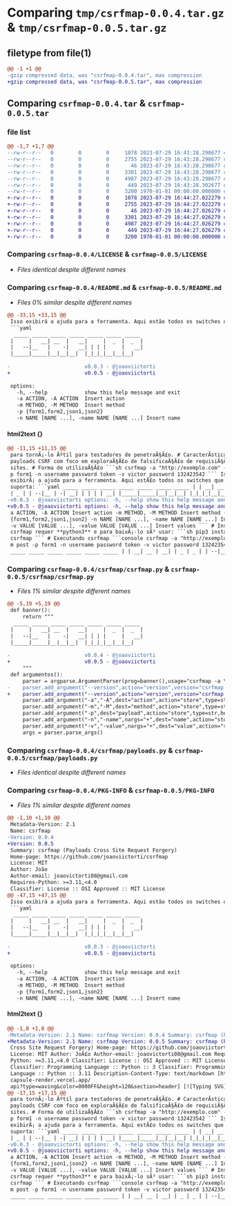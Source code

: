 # Comparing `tmp/csrfmap-0.0.4.tar.gz` & `tmp/csrfmap-0.0.5.tar.gz`

## filetype from file(1)

```diff
@@ -1 +1 @@
-gzip compressed data, was "csrfmap-0.0.4.tar", max compression
+gzip compressed data, was "csrfmap-0.0.5.tar", max compression
```

## Comparing `csrfmap-0.0.4.tar` & `csrfmap-0.0.5.tar`

### file list

```diff
@@ -1,7 +1,7 @@
--rw-r--r--   0        0        0     1078 2023-07-29 16:43:28.298677 csrfmap-0.0.4/LICENSE
--rw-r--r--   0        0        0     2755 2023-07-29 16:43:28.298677 csrfmap-0.0.4/README.md
--rw-r--r--   0        0        0       46 2023-07-29 16:43:28.298677 csrfmap-0.0.4/csrfmap/__init__.py
--rw-r--r--   0        0        0     3301 2023-07-29 16:43:28.298677 csrfmap-0.0.4/csrfmap/csrfmap.py
--rw-r--r--   0        0        0     4987 2023-07-29 16:43:28.298677 csrfmap-0.0.4/csrfmap/payloads.py
--rw-r--r--   0        0        0      449 2023-07-29 16:43:28.302677 csrfmap-0.0.4/pyproject.toml
--rw-r--r--   0        0        0     3200 1970-01-01 00:00:00.000000 csrfmap-0.0.4/PKG-INFO
+-rw-r--r--   0        0        0     1078 2023-07-29 16:44:27.022279 csrfmap-0.0.5/LICENSE
+-rw-r--r--   0        0        0     2755 2023-07-29 16:44:27.022279 csrfmap-0.0.5/README.md
+-rw-r--r--   0        0        0       46 2023-07-29 16:44:27.026279 csrfmap-0.0.5/csrfmap/__init__.py
+-rw-r--r--   0        0        0     3301 2023-07-29 16:44:27.026279 csrfmap-0.0.5/csrfmap/csrfmap.py
+-rw-r--r--   0        0        0     4987 2023-07-29 16:44:27.026279 csrfmap-0.0.5/csrfmap/payloads.py
+-rw-r--r--   0        0        0      449 2023-07-29 16:44:27.026279 csrfmap-0.0.5/pyproject.toml
+-rw-r--r--   0        0        0     3200 1970-01-01 00:00:00.000000 csrfmap-0.0.5/PKG-INFO
```

### Comparing `csrfmap-0.0.4/LICENSE` & `csrfmap-0.0.5/LICENSE`

 * *Files identical despite different names*

### Comparing `csrfmap-0.0.4/README.md` & `csrfmap-0.0.5/README.md`

 * *Files 0% similar despite different names*

```diff
@@ -33,15 +33,15 @@
 Isso exibirá a ajuda para a ferramenta. Aqui estão todos os switches que ele suporta:
 ```yaml
  _____ _____ _____ _____ _____ _____ _____ 
 |     |   __| __  |   __|     |  _  |  _  |
 |   --|__   |    -|   __| | | |     |   __|
 |_____|_____|__|__|__|  |_|_|_|__|__|__|   
                                                        
-                        v0.0.3 - @joaoviictorti 
+                        v0.0.5 - @joaoviictorti 
 
 options:
   -h, --help            show this help message and exit
   -a ACTION, -A ACTION  Insert action
   -m METHOD, -M METHOD  Insert method
   -p {form1,form2,json1,json2}
   -n NAME [NAME ...], -name NAME [NAME ...] Insert name
```

#### html2text {}

```diff
@@ -11,15 +11,15 @@
 para tornÃ¡-lo Ãºtil para testadores de penetraÃ§Ã£o. # CaracterÃ­sticas - Gera
 payloads CSRF com foco em exploraÃ§Ã£o de falsificaÃ§Ã£o de requisiÃ§Ãµes entre
 sites. # Forma de utilizaÃ§Ã£o ```sh csrfmap -a "http://exemplo.com" -m post -
 p form1 -n username password token -v victor password 132423542 ``` Isso
 exibirÃ¡ a ajuda para a ferramenta. Aqui estÃ£o todos os switches que ele
 suporta: ```yaml _____ _____ _____ _____ _____ _____ _____ | | __| __ | __| | _
 | _ | | --|__ | -| __| | | | | __| |_____|_____|__|__|__| |_|_|_|__|__|__|
-v0.0.3 - @joaoviictorti options: -h, --help show this help message and exit -
+v0.0.5 - @joaoviictorti options: -h, --help show this help message and exit -
 a ACTION, -A ACTION Insert action -m METHOD, -M METHOD Insert method -p
 {form1,form2,json1,json2} -n NAME [NAME ...], -name NAME [NAME ...] Insert name
 -v VALUE [VALUE ...], -value VALUE [VALUE ...] Insert values ``` # InstalaÃ§Ã£o
 csrfmap requer **python3** e para baixÃ¡-lo sÃ³ usar: ```sh pip3 install
 csrfmap ``` # Executando csrfmap ```console csrfmap -a "http://exemplo.com" -
 m post -p form1 -n username password token -v victor password 132423542 _____
 _____ _____ _____ _____ _____ _____ | | __| __ | __| | _ | _ | | --|__ | -| __|
```

### Comparing `csrfmap-0.0.4/csrfmap/csrfmap.py` & `csrfmap-0.0.5/csrfmap/csrfmap.py`

 * *Files 1% similar despite different names*

```diff
@@ -5,19 +5,19 @@
 def banner():
     return """                      
  _____ _____ _____ _____ _____ _____ _____ 
 |     |   __| __  |   __|     |  _  |  _  |
 |   --|__   |    -|   __| | | |     |   __|
 |_____|_____|__|__|__|  |_|_|_|__|__|__|   
                                                        
-                        v0.0.4 - @joaoviictorti 
+                        v0.0.5 - @joaoviictorti 
     """
 def argumentos():
     parser = argparse.ArgumentParser(prog=banner(),usage="csrfmap -a \"http://exemplo.com\" -m post -p form2 -n username password token -v victor password 132423542",formatter_class=RawTextHelpFormatter)
-    parser.add_argument("--version",action="version",version="csrfmap 0.0.4")
+    parser.add_argument("--version",action="version",version="csrfmap 0.0.5")
     parser.add_argument("-a","-A",dest="action",action="store",type=str,required=True,help="Insert action")
     parser.add_argument("-m","-M",dest="method",action="store",type=str,required=True,help="Insert method")
     parser.add_argument("-p",dest="payload",action="store",type=str,help=False,choices=["form1","form2","json1","json2"])
     parser.add_argument("-n","-name",nargs="+",dest="name",action="store",required=True,help="Insert name")
     parser.add_argument("-v","-value",nargs="+",dest="value",action="store",required=False,default="__valor__",help="Insert values")
     args = parser.parse_args()
```

### Comparing `csrfmap-0.0.4/csrfmap/payloads.py` & `csrfmap-0.0.5/csrfmap/payloads.py`

 * *Files identical despite different names*

### Comparing `csrfmap-0.0.4/PKG-INFO` & `csrfmap-0.0.5/PKG-INFO`

 * *Files 1% similar despite different names*

```diff
@@ -1,10 +1,10 @@
 Metadata-Version: 2.1
 Name: csrfmap
-Version: 0.0.4
+Version: 0.0.5
 Summary: csrfmap (Payloads Cross Site Request Forgery)
 Home-page: https://github.com/joaoviictorti/csrfmap
 License: MIT
 Author: João
 Author-email: joaovictorti08@gmail.com
 Requires-Python: >=3.11,<4.0
 Classifier: License :: OSI Approved :: MIT License
@@ -47,15 +47,15 @@
 Isso exibirá a ajuda para a ferramenta. Aqui estão todos os switches que ele suporta:
 ```yaml
  _____ _____ _____ _____ _____ _____ _____ 
 |     |   __| __  |   __|     |  _  |  _  |
 |   --|__   |    -|   __| | | |     |   __|
 |_____|_____|__|__|__|  |_|_|_|__|__|__|   
                                                        
-                        v0.0.3 - @joaoviictorti 
+                        v0.0.5 - @joaoviictorti 
 
 options:
   -h, --help            show this help message and exit
   -a ACTION, -A ACTION  Insert action
   -m METHOD, -M METHOD  Insert method
   -p {form1,form2,json1,json2}
   -n NAME [NAME ...], -name NAME [NAME ...] Insert name
```

#### html2text {}

```diff
@@ -1,8 +1,8 @@
-Metadata-Version: 2.1 Name: csrfmap Version: 0.0.4 Summary: csrfmap (Payloads
+Metadata-Version: 2.1 Name: csrfmap Version: 0.0.5 Summary: csrfmap (Payloads
 Cross Site Request Forgery) Home-page: https://github.com/joaoviictorti/csrfmap
 License: MIT Author: JoÃ£o Author-email: joaovictorti08@gmail.com Requires-
 Python: >=3.11,<4.0 Classifier: License :: OSI Approved :: MIT License
 Classifier: Programming Language :: Python :: 3 Classifier: Programming
 Language :: Python :: 3.11 Description-Content-Type: text/markdown [https://
 capsule-render.vercel.app/
 api?type=waving&color=0000FF&height=120&section=header] [![Typing SVG](https://
@@ -17,15 +17,15 @@
 para tornÃ¡-lo Ãºtil para testadores de penetraÃ§Ã£o. # CaracterÃ­sticas - Gera
 payloads CSRF com foco em exploraÃ§Ã£o de falsificaÃ§Ã£o de requisiÃ§Ãµes entre
 sites. # Forma de utilizaÃ§Ã£o ```sh csrfmap -a "http://exemplo.com" -m post -
 p form1 -n username password token -v victor password 132423542 ``` Isso
 exibirÃ¡ a ajuda para a ferramenta. Aqui estÃ£o todos os switches que ele
 suporta: ```yaml _____ _____ _____ _____ _____ _____ _____ | | __| __ | __| | _
 | _ | | --|__ | -| __| | | | | __| |_____|_____|__|__|__| |_|_|_|__|__|__|
-v0.0.3 - @joaoviictorti options: -h, --help show this help message and exit -
+v0.0.5 - @joaoviictorti options: -h, --help show this help message and exit -
 a ACTION, -A ACTION Insert action -m METHOD, -M METHOD Insert method -p
 {form1,form2,json1,json2} -n NAME [NAME ...], -name NAME [NAME ...] Insert name
 -v VALUE [VALUE ...], -value VALUE [VALUE ...] Insert values ``` # InstalaÃ§Ã£o
 csrfmap requer **python3** e para baixÃ¡-lo sÃ³ usar: ```sh pip3 install
 csrfmap ``` # Executando csrfmap ```console csrfmap -a "http://exemplo.com" -
 m post -p form1 -n username password token -v victor password 132423542 _____
 _____ _____ _____ _____ _____ _____ | | __| __ | __| | _ | _ | | --|__ | -| __|
```

